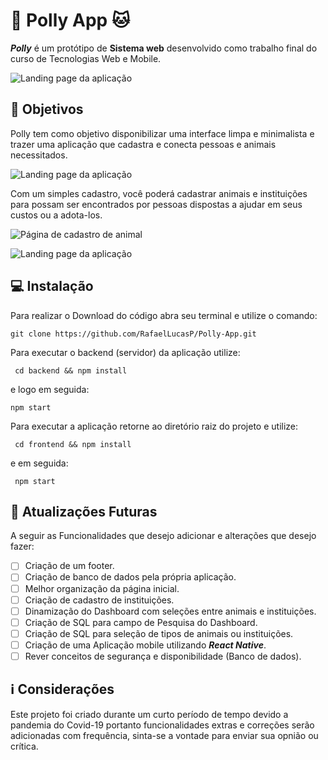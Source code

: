 # 🐶 Polly App 🐱
***Polly*** é um protótipo de **Sistema web** desenvolvido como trabalho final do curso de Tecnologias Web e Mobile.

![Landing page da aplicação](https://github.com/RafaelLucasP/Polly-App/blob/main/README-images/LandingPage.jpeg)

## 🔭 Objetivos

Polly tem como objetivo disponibilizar uma interface limpa e minimalista e trazer uma aplicação que cadastra e conecta pessoas e animais necessitados.

![Landing page da aplicação](https://github.com/RafaelLucasP/Polly-App/blob/main/README-images/Login.jpeg)

Com um simples cadastro, você poderá cadastrar animais e instituições para possam ser encontrados por pessoas dispostas a ajudar em seus custos ou a adota-los.

![Página de cadastro de animal](https://github.com/RafaelLucasP/Polly-App/blob/main/README-images/AnimalRegister.jpeg)

![Landing page da aplicação](https://github.com/RafaelLucasP/Polly-App/blob/main/README-images/Dashboard.jpeg)

## 💻 Instalação

Para realizar o Download do código abra seu terminal e utilize o comando:

`git clone https://github.com/RafaelLucasP/Polly-App.git`

Para executar o backend (servidor) da aplicação utilize:

` cd backend && npm install`

e logo em seguida:

` npm start `

Para executar a aplicação retorne ao diretório raiz do projeto e utilize:

` cd frontend && npm install`

e em seguida:

` npm start`

## 🔨 Atualizações Futuras

A seguir as Funcionalidades que desejo adicionar e alterações que desejo fazer:

- [ ] Criação de um footer.
- [ ] Criação de banco de dados pela própria aplicação.
- [ ] Melhor organização da página inicial.
- [ ] Criação de cadastro de instituições.
- [ ] Dinamização do Dashboard com seleções entre animais e instituições.
- [ ] Criação de SQL para campo de Pesquisa do Dashboard.
- [ ] Criação de SQL para seleção de tipos de animais ou instituições.
- [ ] Criação de uma Aplicação mobile utilizando ***React Native***.
- [ ] Rever conceitos de segurança e disponibilidade (Banco de dados).

## ℹ️ Considerações

Este projeto foi criado durante um curto período de tempo devido a pandemia do Covid-19 portanto funcionalidades extras e correções serão adicionadas com frequência, sinta-se a vontade para enviar sua opnião ou crítica.
